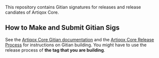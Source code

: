 This repository contains Gitian signatures for releases and release candiates of Artiqox Core.

## How to Make and Submit Gitian Sigs

See the [Artiqox Core Gitian documentation](https://github.com/artiqox/docs/blob/master/gitian-building.md)
and the [Artiqox Core Release Process](https://github.com/artiqox/artiqox/blob/master/doc/release-process.md)
for instructions on Gitian building. You might have to use the release process of **the tag that you are building**.
